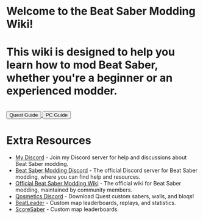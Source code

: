 <h1 class="text-8xl">Welcome to the Beat Saber Modding Wiki!</h1> 
<h1>This wiki is designed to help you learn how to mod Beat Saber, whether you're a beginner or an experienced modder.</h1><br>


<a href="/preQuest.md">
<button class="inline-flex text-white bg-indigo-500 border-0 py-1 px-4 focus:outline-none hover:bg-indigo-400 text-lg rounded-full mr-2">
Quest Guide
</button>
</a><a href="/prePC.md">
<button class="inline-flex text-white bg-indigo-500 border-0 py-1 px-4 focus:outline-none hover:bg-indigo-400 text-lg rounded-full">
PC Guide
</button></a>

# Extra Resources
- [My Discord](https://discord.gg/7qhYtJeRE9) - Join my Discord server for help and discussions about Beat Saber modding.
- [Beat Saber Modding Discord](https://discord.gg/beatsabermods) - The official Discord server for Beat Saber modding, where you can find help and resources.
- [Official Beat Saber Modding Wiki](https://bsmg.wiki/) - The official wiki for Beat Saber modding, maintained by community members.
- [Qosmetics Discord](https://discord.gg/qosmetics) - Download Quest custom sabers, walls, and bloqs!
- [BeatLeader](https:////beatleader.com) - Custom map leaderboards, replays, and statistics.
- [ScoreSaber](https://scoresaber.com) - Custom map leaderboards.
